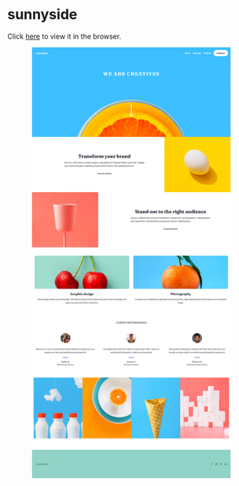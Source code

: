# sunnyside


Click [here](https://deyrupak.github.io/sunnyside/) to view it in the browser.

<center>
<img src="./images/screenCapture.png" style="width: 80%">
</center>
